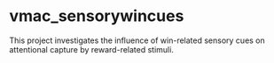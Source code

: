 
# vmac_sensorywincues


This project investigates the influence of win-related sensory cues on attentional capture by reward-related stimuli.
